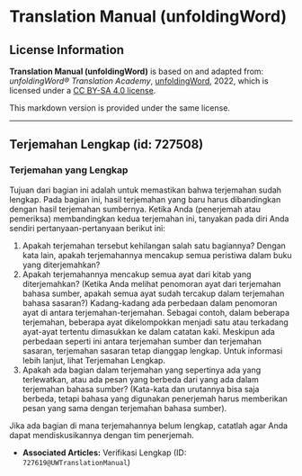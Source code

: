 # Translation Manual (unfoldingWord)

## License Information

**Translation Manual (unfoldingWord)** is based on and adapted from: _unfoldingWord® Translation Academy_, [unfoldingWord](https://unfoldingword.org/utw), 2022, which is licensed under a [CC BY-SA 4.0 license](https://creativecommons.org/licenses/by-sa/4.0/legalcode.en).

This markdown version is provided under the same license.



--------------------------------

## Terjemahan Lengkap (id: 727508)

### Terjemahan yang Lengkap

Tujuan dari bagian ini adalah untuk memastikan bahwa terjemahan sudah lengkap. Pada bagian ini, hasil terjemahan yang baru harus dibandingkan dengan hasil terjemahan sumbernya. Ketika Anda (penerjemah atau pemeriksa) membandingkan kedua terjemahan ini, tanyakan pada diri Anda sendiri pertanyaan\-pertanyaan berikut ini:

1. Apakah terjemahan tersebut kehilangan salah satu bagiannya? Dengan kata lain, apakah terjemahannya mencakup semua peristiwa dalam buku yang diterjemahkan?
2. Apakah terjemahannya mencakup semua ayat dari kitab yang diterjemahkan? (Ketika Anda melihat penomoran ayat dari terjemahan bahasa sumber, apakah semua ayat sudah tercakup dalam terjemahan bahasa sasaran?) Kadang\-kadang ada perbedaan dalam penomoran ayat di antara terjemahan\-terjemahan. Sebagai contoh, dalam beberapa terjemahan, beberapa ayat dikelompokkan menjadi satu atau terkadang ayat\-ayat tertentu dimasukkan ke dalam catatan kaki. Meskipun ada perbedaan seperti ini antara terjemahan sumber dan terjemahan sasaran, terjemahan sasaran tetap dianggap lengkap. Untuk informasi lebih lanjut, lihat Terjemahan Lengkap.
3. Apakah ada bagian dalam terjemahan yang sepertinya ada yang terlewatkan, atau ada pesan yang berbeda dari yang ada dalam terjemahan bahasa sumber? (Kata\-kata dan urutannya bisa saja berbeda, tetapi bahasa yang digunakan penerjemah harus memberikan pesan yang sama dengan terjemahan bahasa sumber).

Jika ada bagian di mana terjemahannya belum lengkap, catatlah agar Anda dapat mendiskusikannya dengan tim penerjemah.

* **Associated Articles:** Verifikasi Lengkap (ID: `727619@UWTranslationManual`)


